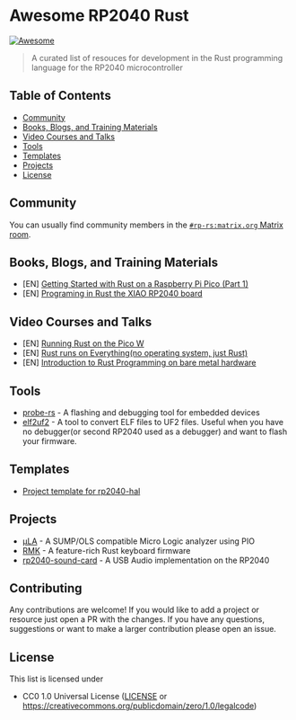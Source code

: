 <!-- omit in toc -->
# Awesome RP2040 Rust

[![Awesome](https://awesome.re/badge-flat2.svg)](https://awesome.re)

> A curated list of resouces for development in the Rust programming language for the RP2040 microcontroller

<!-- omit in toc -->
## Table of Contents

- [Community](#community)
- [Books, Blogs, and Training Materials](#books-blogs-and-training-materials)
- [Video Courses and Talks](#video-courses-and-talks)
- [Tools](#tools)
- [Templates](#templates)
- [Projects](#projects)
- [License](#license)

## Community

You can usually find community members in the [`#rp-rs:matrix.org` Matrix room](https://matrix.to/#/#rp-rs:matrix.org).

## Books, Blogs, and Training Materials

- [EN] [Getting Started with Rust on a Raspberry Pi Pico (Part 1)](https://reltech.substack.com/p/getting-started-with-rust-on-a-raspberry)
- [EN] [Programing in Rust the XIAO RP2040 board](https://tutoduino.fr/en/tutorials/programing-in-rust-the-xiao-rp2040-board/)

## Video Courses and Talks

- [EN] [Running Rust on the Pico W](https://www.youtube.com/watch?v=vwFWBP0IuRU&pp=ygULcnAyMDQwIHJ1c3Q%3D)
- [EN] [Rust runs on Everything(no operating system, just Rust)](https://www.youtube.com/watch?v=Yi0WRF5WPFw&t=332s&pp=ygULcnAyMDQwIHJ1c3Q%3D)
- [EN] [Introduction to Rust Programming on bare metal hardware](https://www.youtube.com/watch?v=KECu_piSM5s&pp=ygULcnAyMDQwIHJ1c3Q%3D)

## Tools

- [probe-rs](https://probe.rs/) - A flashing and debugging tool for embedded devices
- [elf2uf2](https://github.com/JoNil/elf2uf2-rs) - A tool to convert ELF files to UF2 files. Useful when you have no debugger(or second RP2040 used as a debugger) and want to flash your firmware.

## Templates

- [Project template for rp2040-hal](https://github.com/rp-rs/rp2040-project-template)

## Projects

- [μLA](https://github.com/dotcypress/ula) - A SUMP/OLS compatible Micro Logic analyzer using PIO
- [RMK](https://github.com/HaoboGu/rmk) - A feature-rich Rust keyboard firmware
- [rp2040-sound-card](https://github.com/mgottschlag/rp2040-usb-sound-card) - A USB Audio implementation on the RP2040

<!-- omit in toc -->
## Contributing
Any contributions are welcome! If you would like to add a project or resource just open a PR with the changes. If you have any questions, suggestions or want to make a larger contribution please open an issue.

## License

This list is licensed under

- CC0 1.0 Universal License ([LICENSE](LICENSE) or https://creativecommons.org/publicdomain/zero/1.0/legalcode)
